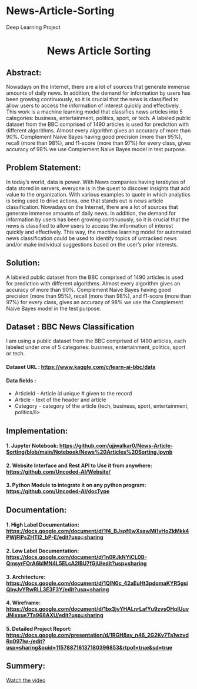 # News-Article-Sorting
Deep Learning Project

<h1 align="center">News Article Sorting</h1>

## Abstract:

Nowadays on the Internet, there are a lot of sources that generate immense amounts of daily news. In addition, the demand for information by users has been growing continuously, so it is crucial that the news is classified to allow users to access the information of interest quickly and effectively. This work is a machine learning model that classifies news articles into 5 categories: business, entertainment, politics, sport, or tech. A labeled public dataset from the BBC comprised of 1490 articles is used for prediction with different algorithms. Almost every algorithm gives an accuracy of more than 90%. Complement Naive Bayes having good precision (more than 95%), recall (more than 98%), and f1-score (more than 97%) for every class, gives accuracy of 98% we use Complement Naive Bayes model in test purpose.

## Problem Statement:

In today’s world, data is power. With News companies having terabytes of data stored in servers, everyone is in the quest to discover insights that add value to the organization. With various examples to quote in which analytics is being used to drive actions, one that stands out is news article classification. Nowadays on the Internet, there are a lot of sources that generate immense amounts of daily news. In addition, the demand for information by users has been growing continuously, so it is crucial that the news is classified to allow users to access the information of interest quickly and effectively. This way, the machine learning model for automated news classification could be used to identify topics of untracked news and/or make individual suggestions based on the user’s prior interests.

## Solution:
A labeled public dataset from the BBC comprised of 1490 articles is used for prediction with different algorithms. Almost every algorithm gives an accuracy of more than 90%. Complement Naive Bayes having good precision (more than 95%), recall (more than 98%), and f1-score (more than 97%) for every class, gives an accuracy of 98% we use the Complement Naive Bayes model in the test purpose.

## Dataset : BBC News Classification

I am using a public dataset from the BBC comprised of 1490 articles, each labeled under one of 5 categories: business, entertainment, politics, sport or tech.

#### Dataset URL : https://www.kaggle.com/c/learn-ai-bbc/data
#### Data fields :
  * ArticleId - Article id unique # given to the record
  * Article - text of the header and article
  * Category - category of the article (tech, business, sport, entertainment, politics/li>


## Implementation:

#### 1. Jupyter Notebook: https://github.com/ujjwalkar0/News-Article-Sorting/blob/main/Notebook/News%20Articles%20Sorting.ipynb
#### 2. Website Interface and Rest API to Use it from anywhere: https://github.com/Uncoded-AI/Website/
#### 3. Python Module to integrate it on any python program: https://github.com/Uncoded-AI/docType

## Documentation:

#### 1. High Label Documentation: https://docs.google.com/document/d/1f4_BJspf6wXsawMi1vHoZkMkk4PWjFlPsZHTI2_bP-E/edit?usp=sharing
#### 2. Low Label Documentation: https://docs.google.com/document/d/1n0RJkNYiCL0B-QmsyrFOrA6blMN4L5ELcA2IBU7fGjU/edit?usp=sharing
#### 3. Architecture: https://docs.google.com/document/d/1QlN0c_42aEuHt3pdqmaKYR5gsiQbyJvYRwRLL3E3F3Y/edit?usp=sharing
#### 4. Wireframe: https://docs.google.com/document/d/1bx3jvYHALnrLafYu9zvsOHpIUuvJNixxue7Ta968AXU/edit?usp=sharing
#### 5. Detailed Project Report: https://docs.google.com/presentation/d/1RGH8av_n46_2G2Kv7Ta1wzvdRq097lw-/edit?usp=sharing&ouid=115788716137180396853&rtpof=true&sd=true

## Summery:

[Watch the video](https://youtu.be/lPGTMgh5_j8)
